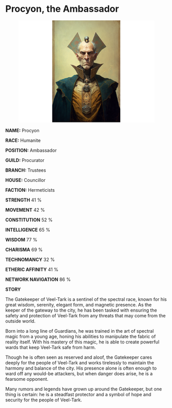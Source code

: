 # Procyon, the Ambassador

<figure><img src="../../.gitbook/assets/Procyon, the Ambassador.png" alt=""><figcaption></figcaption></figure>

**NAME:**                                    Procyon

**RACE:**                                      Humanite

**POSITION:**                              Ambassador



**GUILD:**                                       Procurator

**BRANCH:**                                   Trustees

**HOUSE:**                                    Councillor



**FACTION:**                                  Hermeticists



**STRENGTH**                                41 %     &#x20;

**MOVEMENT**                             42 %

**CONSTITUTION**                      52 %



**INTELLIGENCE**                          65 %

**WISDOM**                                   77 %

**CHARISMA**                               69 %



**TECHNOMANCY**                     32 %                   &#x20;

**ETHERIC AFFINITY**                  41 %

**NETWORK NAVIGATION**          86 %



**STORY**

The Gatekeeper of Veel-Tark is a sentinel of the spectral race, known for his great wisdom, serenity, elegant form, and magnetic presence. As the keeper of the gateway to the city, he has been tasked with ensuring the safety and protection of Veel-Tark from any threats that may come from the outside world.

Born into a long line of Guardians, he was trained in the art of spectral magic from a young age, honing his abilities to manipulate the fabric of reality itself. With his mastery of this magic, he is able to create powerful wards that keep Veel-Tark safe from harm.

Though he is often seen as reserved and aloof, the Gatekeeper cares deeply for the people of Veel-Tark and works tirelessly to maintain the harmony and balance of the city. His presence alone is often enough to ward off any would-be attackers, but when danger does arise, he is a fearsome opponent.

Many rumors and legends have grown up around the Gatekeeper, but one thing is certain: he is a steadfast protector and a symbol of hope and security for the people of Veel-Tark.

